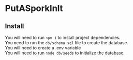 # PutASporkInIt


## Install

You will need to run `npm i` to install project dependencies.  
You need to run the `db/schema.sql` file to create the database.  
You will need to create a .env variable  
You will need to run `node db/seeds` to initialize the database.   
